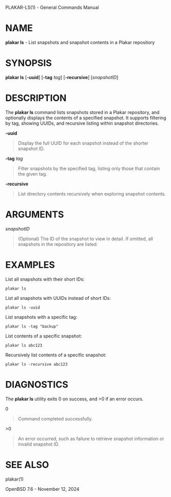 PLAKAR-LS(1) - General Commands Manual

# NAME

**plakar ls** - List snapshots and snapshot contents in a Plakar repository

# SYNOPSIS

**plakar ls**
\[**-uuid**]
\[**-tag**&nbsp;*tag*]
\[**-recursive**]
\[*snapshotID*]

# DESCRIPTION

The
**plakar ls**
command lists snapshots stored in a Plakar repository, and optionally
displays the contents of a specified snapshot.
It supports filtering by tag, showing UUIDs, and recursive listing
within snapshot directories.

**-uuid**

> Display the full UUID for each snapshot instead of the shorter
> snapshot ID.

**-tag** *tag*

> Filter snapshots by the specified tag, listing only those that contain
> the given tag.

**-recursive**

> List directory contents recursively when exploring snapshot contents.

# ARGUMENTS

*snapshotID*

> (Optional) The ID of the snapshot to view in detail. If omitted, all
> snapshots in the repository are listed.

# EXAMPLES

List all snapshots with their short IDs:

	plakar ls

List all snapshots with UUIDs instead of short IDs:

	plakar ls -uuid

List snapshots with a specific tag:

	plakar ls -tag "backup"

List contents of a specific snapshot:

	plakar ls abc123

Recursively list contents of a specific snapshot:

	plakar ls -recursive abc123

# DIAGNOSTICS

The **plakar ls** utility exits&#160;0 on success, and&#160;&gt;0 if an error occurs.

0

> Command completed successfully.

&gt;0

> An error occurred, such as failure to retrieve snapshot information or
> invalid snapshot ID.

# SEE ALSO

plakar(1)

OpenBSD 7.6 - November 12, 2024
